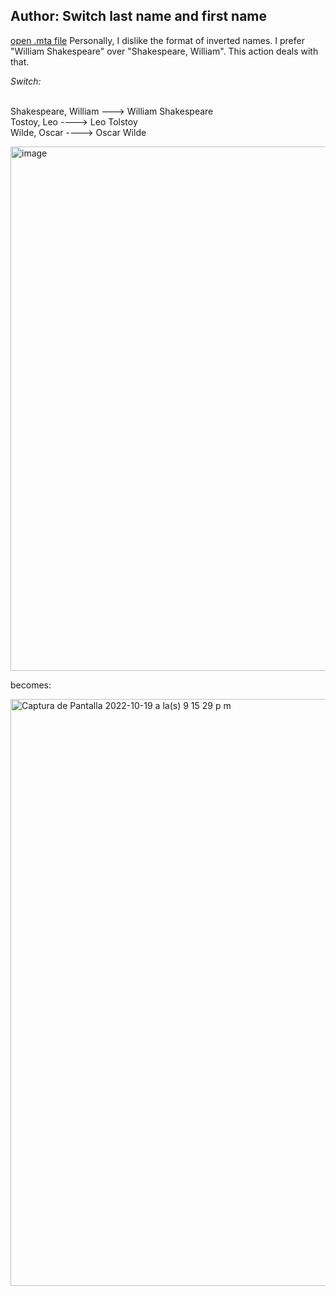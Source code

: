 ## **Author: Switch last name and first name**
[open .mta file](https://github.com/ThoughtfulSenpai/TaggingAudiobooks/blob/main/Actions/Audiobooks%23Author%23Switch%20last%20name%20and%20first%20name.mta)
Personally, I dislike the format of inverted names. I prefer "William Shakespeare" over "Shakespeare, William". This action deals with that.

_Switch:_

<br> Shakespeare, William ---> William Shakespeare
<br> Tostoy, Leo ----> Leo Tolstoy
<br> Wilde, Oscar ----> Oscar Wilde

<img width="839" alt="image" src="https://user-images.githubusercontent.com/100229664/196847758-f36cbe92-f91a-4dd2-a11b-7a4828e30c48.png">

becomes:

<img width="939" alt="Captura de Pantalla 2022-10-19 a la(s) 9 15 29 p m" src="https://user-images.githubusercontent.com/100229664/196847864-ef74450d-fd58-411c-909b-90f272511cec.png">
